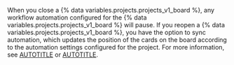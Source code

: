 When you close a {% data variables.projects.projects_v1_board %}, any workflow automation configured for the {% data variables.projects.projects_v1_board %} will pause. If you reopen a {% data variables.projects.projects_v1_board %}, you have the option to sync automation, which updates the position of the cards on the board according to the automation settings configured for the project. For more information, see [AUTOTITLE](/issues/organizing-your-work-with-project-boards/managing-project-boards/reopening-a-closed-project-board) or [AUTOTITLE](/issues/organizing-your-work-with-project-boards/managing-project-boards/closing-a-project-board).
